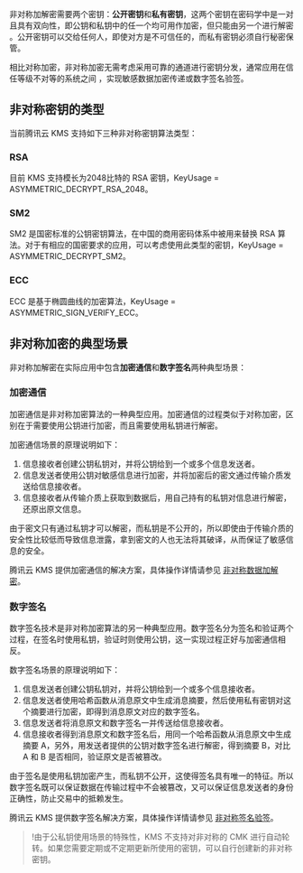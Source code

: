 
非对称加解密需要两个密钥：**公开密钥**和**私有密钥**，这两个密钥在密码学中是一对且具有双向性，即公钥和私钥中的任一个均可用作加密，但只能由另一个进行解密 。公开密钥可以交给任何人，即使对方是不可信任的，而私有密钥必须自行秘密保管。

相比对称加密，非对称加密无需考虑采用可靠的通道进行密钥分发，通常应用在信任等级不对等的系统之间 ，实现敏感数据加密传递或数字签名验签。 

## 非对称密钥的类型

当前腾讯云 KMS 支持如下三种非对称密钥算法类型：

### RSA

目前 KMS 支持模长为2048比特的 RSA 密钥，KeyUsage = ASYMMETRIC_DECRYPT_RSA_2048。

### SM2

SM2 是国密标准的公钥密钥算法，在中国的商用密码体系中被用来替换 RSA 算法。对于有相应的国密要求的应用，可以考虑使用此类型的密钥，KeyUsage = ASYMMETRIC_DECRYPT_SM2。

### ECC
ECC 是基于椭圆曲线的加密算法，KeyUsage = ASYMMETRIC_SIGN_VERIFY_ECC。




## 非对称加密的典型场景

非对称加解密在实际应用中包含**加密通信**和**数字签名**两种典型场景：

### 加密通信

加密通信是非对称加密算法的一种典型应用。加密通信的过程类似于对称加密，区别在于需要使用公钥进行加密，而且需要使用私钥进行解密。

加密通信场景的原理说明如下：
1. 信息接收者创建公钥私钥对，并将公钥给到一个或多个信息发送者。
2. 信息发送者使用公钥对敏感信息进行加密，并将加密后的密文通过传输介质发送给信息接收者。
3. 信息接收者从传输介质上获取到数据后，用自己持有的私钥对信息进行解密，还原出原文信息。

由于密文只有通过私钥才可以解密，而私钥是不公开的，所以即使由于传输介质的安全性比较低而导致信息泄露，拿到密文的人也无法将其破译，从而保证了敏感信息的安全。

腾讯云 KMS 提供加密通信的解决方案，具体操作详情请参见 [非对称数据加解密](https://cloud.tencent.com/document/product/573/51733)。

### 数字签名

数字签名技术是非对称加密算法的另一种典型应用。数字签名分为签名和验证两个过程，在签名时使用私钥，验证时则使用公钥，这一实现过程正好与加密通信相反。

数字签名场景的原理说明如下：
1. 信息发送者创建公钥私钥对，并将公钥给到一个或多个信息接收者。
2. 信息发送者使用哈希函数从消息原文中生成消息摘要，然后使用私有密钥对这个摘要进行加密，即得到消息原文对应的数字签名。 
3. 信息发送者将消息原文和数字签名一并传送给信息接收者。
4. 信息接收者得到消息原文和数字签名后，用同一个哈希函数从消息原文中生成摘要 A，另外，用发送者提供的公钥对数字签名进行解密，得到摘要 B，对比 A 和 B 是否相同，验证原文是否被篡改。 

由于签名是使用私钥加密产生，而私钥不公开，这使得签名具有唯一的特征。所以数字签名既可以保证数据在传输过程中不会被篡改，又可以保证信息发送者的身份正确性，防止交易中的抵赖发生。

腾讯云 KMS 提供数字签名解决方案，具体操作详情请参见 [非对称签名验签](https://cloud.tencent.com/document/product/573/51734)。

>!由于公私钥使用场景的特殊性，KMS 不支持对非对称的 CMK 进行自动轮转。如果您需要定期或不定期更新所使用的密钥，可以自行创建新的非对称密钥。
